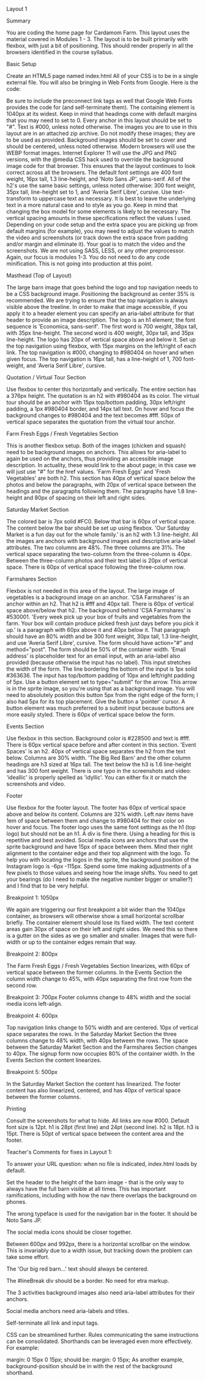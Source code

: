 Layout 1

Summary

You are coding the home page for Cardamom Farm.
This layout uses the material covered in Modules 1 - 3.
The layout is to be built primarily with flexbox, with just a bit of positioning.
This should render properly in all the browsers identified in the course syllabus.

Basic Setup

Create an HTML5 page named index.html
All of your CSS is to be in a single external file.
You will also be bringing in Web Fonts from Google. Here is the code:
<link href="https://fonts.googleapis.com/css2?family=Averia+Serif+Libre:wght@300;700&family=Economica:wght@400;700&family=Noto+Sans+JP:wght@300;400;700&display=swap" rel="stylesheet" />
Be sure to include the preconnect link tags as well that Google Web Fonts provides the code for (and self-terminate them).
The containing element is 1040px at its widest.
Keep in mind that headings come with default margins that you may need to set to 0.
Every anchor in this layout should be set to "#".
Text is #000, unless noted otherwise.
The images you are to use in this layout are in an attached zip archive. Do not modify these images; they are to be used as provided.
Background images should be set to cover and should be centered, unless noted otherwise.
Modern browsers will use the WEBP format images. Internet Explorer 11 will use the JPG and PNG versions, with the @media CSS hack used to override the background image code for that browser. This ensures that the layout continues to look correct across all the browsers.
The default font settings are 400 font weight, 16px tall, 1.3 line-height, and 'Noto Sans JP', sans-serif.
All of the h2's use the same basic settings, unless noted otherwise: 300 font weight, 35px tall, line-height set to 1, and 'Averia Serif Libre', cursive.
Use text-transform to uppercase text as necessary. It is best to leave the underlying text in a more natural case and to style as you go.
Keep in mind that changing the box model for some elements is likely to be necessary.
The vertical spacing amounts in these specifications reflect the values I used. Depending on your code setup and the extra space you are picking up from default margins (for example), you may need to adjust the values to match the video and screenshots (or track down the extra space from padding and/or margin and eliminate it). Your goal is to match the video and the screenshots.
We are not using SASS, LESS, or any other preprocessor. Again, our focus is modules 1-3.
You do not need to do any code minification. This is not going into production at this point.

Masthead (Top of Layout)

The large barn image that goes behind the logo and top navigation needs to be a CSS background image.
Positioning the background as center 35% is recommended. We are trying to ensure that the top navigation is always visible above the treeline.
In order to make that image accessible, if you apply it to a header element you can specify an aria-label attribute for that header to provide an image description.
The logo is an h1 element; the font sequence is 'Economica, sans-serif'. The first word is 700 weight, 38px tall, with 35px line-height. The second word is 400 weight, 30px tall, and 35px line-height.
The logo has 20px of vertical space above and below it.
Set up the top navigation using flexbox, with 15px margins on the left/right of each link.
The top navigation is #000, changing to #980404 on hover and when given focus.
The top navigation is 16px tall, has a line-height of 1, 700 font-weight, and 'Averia Serif Libre', cursive.

Quotation / Virtual Tour Section

Use flexbox to center this horizontally and vertically. The entire section has a 376px height.
The quotation is an h2 with #980404 as its color.
The virtual tour should be an anchor with 15px top/bottom padding, 30px left/right padding, a 1px #980404 border, and 14px tall text. On hover and focus the background changes to #980404 and the text becomes #fff.
50px of vertical space separates the quotation from the virtual tour anchor.

Farm Fresh Eggs / Fresh Vegetables Section

This is another flexbox setup.
Both of the images (chicken and squash) need to be background images on anchors. This allows for aria-label to again be used on the anchors, thus providing an accessible image description. In actuality, these would link to the about page; in this case we will just use "#" for the href values.
'Farm Fresh Eggs' and 'Fresh Vegetables' are both h2.
This section has 40px of vertical space below the photos and below the paragraphs, with 20px of vertical space between the headings and the paragraphs following them.
The paragraphs have 1.8 line-height and 80px of spacing on their left and right sides.

Saturday Market Section

The colored bar is 7px solid #FC0.
Below that bar is 60px of vertical space.
The content below the bar should be set up using flexbox.
'Our Saturday Market is a fun day out for the whole family.' is an h2 with 1.3 line-height.
All the images are anchors with background images and descriptive aria-label attributes.
The two columns are 48%. The three columns are 31%.
The vertical space separating the two-column from the three-column is 40px.
Between the three-column photos and their text label is 20px of vertical space.
There is 60px of vertical space following the three-column row.

Farmshares Section

Flexbox is not needed in this area of the layout.
The large image of vegetables is a background image on an anchor.
'CSA Farmshares' is an anchor within an h2. That h2 is #fff and 40px tall.
There is 60px of vertical space above/below that h2.
The background behind 'CSA Farmshares' is #530001.
'Every week pick up your box of fruits and vegetables from the farm. Your box will contain produce picked fresh just days before you pick it up.' is a paragraph with 60px above it and 40px below it. That paragraph should have an 80% width and be 300 font weight, 30px tall, 1.3 line-height, and use 'Averia Serif Libre', cursive.
The form should have action="#" and method="post". The form should be 50% of the container width.
'Email address' is placeholder text for an email input, with an aria-label also provided (because otherwise the input has no label). This input stretches the width of the form. The line bordering the bottom of the input is 1px solid #363636. The input has top/bottom padding of 10px and left/right padding of 5px.
Use a button element set to type="submit" for the arrow. This arrow is in the sprite image, so you're using that as a background image. You will need to absolutely position this button 5px from the right edge of the form; I also had 5px for its top placement. Give the button a 'pointer' cursor. A button element was much preferred to a submit input because buttons are more easily styled.
There is 60px of vertical space below the form.

Events Section

Use flexbox in this section.
Background color is #228500 and text is #fff.
There is 60px vertical space before and after content in this section.
'Event Spaces' is an h2.
40px of vertical space separates the h2 from the text below.
Columns are 30% width.
'The Big Red Barn' and the other column headings are h3 sized at 16px tall.
The text below the h3 is 1.6 line-height and has 300 font weight.
There is one typo in the screenshots and video: 'ideallic' is properly spelled as 'idyllic'. You can either fix it or match the screenshots and video.

Footer

Use flexbox for the footer layout.
The footer has 60px of vertical space above and below its content.
Columns are 32% width.
Left nav items have 1em of space between them and change to #980404 for their color on hover and focus.
The footer logo uses the same font settings as the h1 (top logo) but should not be an h1. A div is fine there. Using a heading for this is repetitive and best avoided.
Social media icons are anchors that use the sprite background and have 15px of space between them. Mind their right alignment to the container edge and their top alignment with the logo.
To help you with locating the logos in the sprite, the background position of the Instagram logo is -6px -115px. Spend some time making adjustments of a few pixels to those values and seeing how the image shifts. You need to get your bearings (do I need to make the negative number bigger or smaller?) and I find that to be very helpful.

Breakpoint 1: 1050px

We again are triggering our first breakpoint a bit wider than the 1040px container, as browsers will otherwise show a small horizontal scrollbar briefly.
The container element should lose its fixed width.
The text content areas gain 30px of space on their left and right sides. We need this so there is a gutter on the sides as we go smaller and smaller. Images that were full-width or up to the container edges remain that way.

Breakpoint 2: 800px

The Farm Fresh Eggs / Fresh Vegetables Section linearizes, with 60px of vertical space between the former columns.
In the Events Section the column width change to 45%, with 40px separating the first row from the second row.

Breakpoint 3: 700px
Footer columns change to 48% width and the social media icons left-align.

Breakpoint 4: 600px

Top navigation links change to 50% width and are centered. 10px of vertical space separates the rows.
In the Saturday Market Section the three columns change to 48% width, with 40px between the rows.
The space between the Saturday Market Section and the Farmshares Section changes to 40px.
The signup form now occupies 80% of the container width.
In the Events Section the content linearizes.

Breakpoint 5: 500px

In the Saturday Market Section the content has linearized.
The footer content has also linearized, centered, and has 40px of vertical space between the former columns.

Printing

Consult the screenshots for what to hide.
All links are now #000.
Default font size is 12pt.
h1 is 28pt (first line) and 24pt (second line).
h2 is 18pt.
h3 is 15pt.
There is 50pt of vertical space between the content area and the footer.






Teacher's Comments for fixes in Layout 1:

To answer your URL question: when no file is indicated, index.html loads by default.

Set the header to the height of the barn image - that is the only way to always have the full barn visible at all times.  This has important ramifications, including with how the nav there overlaps the background on phones.

The wrong typeface is used for the navigation bar in the footer.  It should be Noto Sans JP.

The social media icons should be closer together.

Between 600px and 992px, there is a horizontal scrollbar on the window.  This is invariably due to a width issue, but tracking down the problem can take some effort.

The 'Our big red barn...' text should always be centered.

The #lineBreak div should be a border. No need for etra markup.

The 3 activities background images also need aria-label attributes for their anchors.

Social media anchors need aria-labels and titles.

Self-terminate all link and input tags.

CSS can be streamlined further.  Rules communicating the same instructions can be consolidated.  Shorthands can be leveraged even more effectively.  For example:

margin: 0 15px 0 15px;
should be:
margin: 0 15px;
As another example, background-position should be in with the rest of the background shorthand.